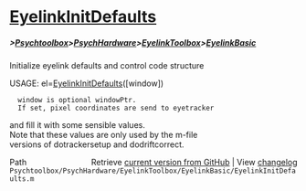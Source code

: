 # [EyelinkInitDefaults](EyelinkInitDefaults)
##### >[Psychtoolbox](Psychtoolbox)>[PsychHardware](PsychHardware)>[EyelinkToolbox](EyelinkToolbox)>[EyelinkBasic](EyelinkBasic)

Initialize eyelink defaults and control code structure  
  
USAGE: el=[EyelinkInitDefaults](EyelinkInitDefaults)([window])  
  
      window is optional windowPtr.  
      If set, pixel coordinates are send to eyetracker  
  
and fill it with some sensible values.  
Note that these values are only used by the m-file  
versions of dotrackersetup and dodriftcorrect.  




<div class="code_header" style="text-align:right;">
  <span style="float:left;">Path&nbsp;&nbsp;</span> <span class="counter">Retrieve <a href=
  "https://raw.github.com/Psychtoolbox-3/Psychtoolbox-3/beta/Psychtoolbox/PsychHardware/EyelinkToolbox/EyelinkBasic/EyelinkInitDefaults.m">current version from GitHub</a> | View <a href=
  "https://github.com/Psychtoolbox-3/Psychtoolbox-3/commits/beta/Psychtoolbox/PsychHardware/EyelinkToolbox/EyelinkBasic/EyelinkInitDefaults.m">changelog</a></span>
</div>
<div class="code">
  <code>Psychtoolbox/PsychHardware/EyelinkToolbox/EyelinkBasic/EyelinkInitDefaults.m</code>
</div>


